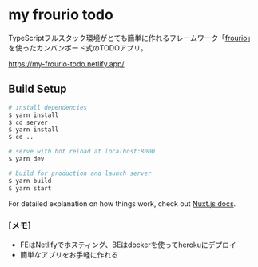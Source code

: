 # my frourio todo
TypeScriptフルスタック環境がとても簡単に作れるフレームワーク「[frourio](https://github.com/frouriojs/frourio)」を使ったカンバンボード式のTODOアプリ。

https://my-frourio-todo.netlify.app/

## Build Setup

```bash
# install dependencies
$ yarn install
$ cd server
$ yarn install
$ cd ..

# serve with hot reload at localhost:8000
$ yarn dev

# build for production and launch server
$ yarn build
$ yarn start
```

For detailed explanation on how things work, check out [Nuxt.js docs](https://nuxtjs.org).


### [メモ]
- FEはNetlifyでホスティング、BEはdockerを使ってherokuにデプロイ
- 簡単なアプリをお手軽に作れる
